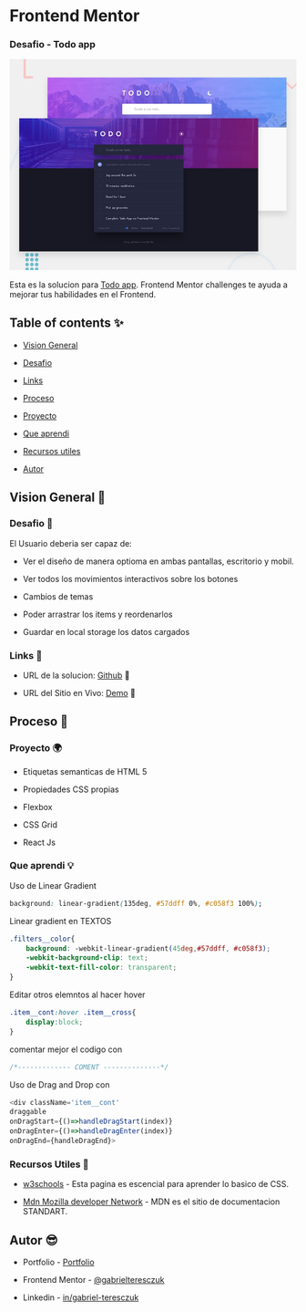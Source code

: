 # Frontend Mentor

### Desafio - Todo app

![Todo app](./public/desktop-preview.jpg)

Esta es la solucion para [Todo app](https://www.frontendmentor.io/challenges/todo-app-Su1_KokOW). Frontend Mentor challenges te ayuda a mejorar tus habilidades en el Frontend.

## Table of contents ✨

- [Vision General](#vision-general-📑)

- [Desafio](#desafio-🏅)

- [Links](#links-🔗)

- [Proceso](#proceso-🔨)

- [Proyecto](#proyecto-🌍)

- [Que aprendi](#que-aprendi-💡)

- [Recursos utiles](#recursos-utiles-🔔)

- [Autor](#autor-😎)

## Vision General 📑

### Desafio 🏅

El Usuario deberia ser capaz de:

- Ver el diseño de manera optioma en ambas pantallas, escritorio y mobil.

- Ver todos los movimientos interactivos sobre los botones

- Cambios de temas

- Poder arrastrar los items y reordenarlos

- Guardar en local storage los datos cargados

### Links 🔗

- URL de la solucion: [Github](https://github.com/gabrielteresczuk/todo-app) 📌

- URL del Sitio en Vivo: [Demo](https://gabrielteresczuk.github.io/todo-app/) 👀

## Proceso 🔨

### Proyecto 🌍

- Etiquetas semanticas de HTML 5

- Propiedades CSS propias

- Flexbox

- CSS Grid

- React Js

### Que aprendi 💡

Uso de Linear Gradient

```css
background: linear-gradient(135deg, #57ddff 0%, #c058f3 100%);
```

Linear gradient en TEXTOS

```css
.filters__color{
    background: -webkit-linear-gradient(45deg,#57ddff, #c058f3);
    -webkit-background-clip: text;
    -webkit-text-fill-color: transparent;
}

```

Editar otros elemntos al hacer hover

```css
.item__cont:hover .item__cross{
    display:block;
}
```

comentar mejor el codigo con

```css
/*------------- COMENT --------------*/
```

Uso de Drag and Drop con

```js
<div className='item__cont' 
draggable 
onDragStart={()=>handleDragStart(index)} 
onDragEnter={()=>handleDragEnter(index)} 
onDragEnd={handleDragEnd}>
```

### Recursos Utiles 🔔

- [w3schools](https://www.w3schools.com/css/) - Esta pagina es escencial para aprender lo basico de CSS.

- [Mdn Mozilla developer Network](https://developer.mozilla.org/es/docs/Web/CSS/CSS_Grid_Layout) - MDN es el sitio de documentacion STANDART.

## Autor 😎

- Portfolio - [Portfolio](https://gabrielteresczuk.github.io/portfolio2/)

- Frontend Mentor - [@gabrielteresczuk](https://www.frontendmentor.io/profile/gabrielteresczuk)

- Linkedin - [in/gabriel-teresczuk](https://www.linkedin.com/in/gabriel-teresczuk/)